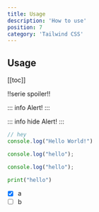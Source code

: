 ```yaml
---
title: Usage
description: 'How to use'
position: 7
category: 'Tailwind CSS'
---
```


## Usage

[[toc]]

!!serie spoiler!!

::: info
Alert!
:::

::: info hide
Alert!
:::

```js:hello.js
// hey
console.log("Hello World!")
```

```js [group:tab]
console.log("hello");
```

```js [g1:JavaScript]
console.log("hello");
```

```py [g1:Python3]
print("hello")
```

- [x] a
- [ ] b

